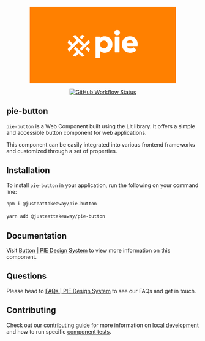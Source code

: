 <p align="center">
  <img align="center" src="../../../readme_image.png" height="200" alt="">
</p>

<p align="center">
  <a href="https://www.npmjs.com/@justeattakeaway/pie-button">
    <img alt="GitHub Workflow Status" src="https://img.shields.io/npm/v/@justeattakeaway/pie-button.svg">
  </a>
</p>


## pie-button

`pie-button` is a Web Component built using the Lit library. It offers a simple and accessible button component for web applications.

This component can be easily integrated into various frontend frameworks and customized through a set of properties.


## Installation

To install `pie-button` in your application, run the following on your command line:

```bash
npm i @justeattakeaway/pie-button

yarn add @justeattakeaway/pie-button
```

## Documentation

Visit  [Button | PIE Design System](https://pie.design/components/button) to view more information on this component.

## Questions

Please head to [FAQs | PIE Design System](https://pie.design/support/contact-us/) to see our FAQs and get in touch.

## Contributing

Check out our [contributing guide](https://github.com/justeattakeaway/pie/wiki/Contributing-Guide) for more information on [local development](https://github.com/justeattakeaway/pie/wiki/Contributing-Guide#local-development) and how to run specific [component tests](https://github.com/justeattakeaway/pie/wiki/Contributing-Guide#testing).
